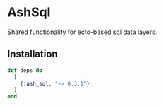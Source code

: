 # AshSql

Shared functionality for ecto-based sql data layers.

## Installation

```elixir
def deps do
  [
    {:ash_sql, "~> 0.3.1"}
  ]
end
```
